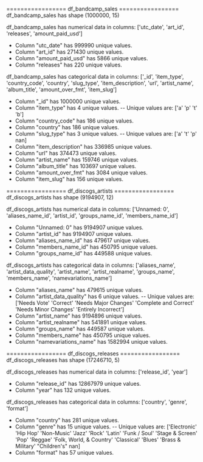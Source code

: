 ================= df_bandcamp_sales =================
df_bandcamp_sales has shape (1000000, 15)

df_bandcamp_sales has numerical data in columns: ['utc_date', 'art_id', 'releases', 'amount_paid_usd']
- Column "utc_date" has 999990 unique values.
- Column "art_id" has 271430 unique values.
- Column "amount_paid_usd" has 5866 unique values.
- Column "releases" has 220 unique values.

df_bandcamp_sales has categorical data in columns: ['_id', 'item_type', 'country_code', 'country', 'slug_type', 'item_description', 'url', 'artist_name', 'album_title', 'amount_over_fmt', 'item_slug']
- Column "_id" has 1000000 unique values.
- Column "item_type" has 4 unique values.
  -- Unique values are:
 ['a' 'p' 't' 'b']
- Column "country_code" has 186 unique values.
- Column "country" has 186 unique values.
- Column "slug_type" has 3 unique values.
  -- Unique values are:
 ['a' 't' 'p' nan]
- Column "item_description" has 336985 unique values.
- Column "url" has 374473 unique values.
- Column "artist_name" has 159746 unique values.
- Column "album_title" has 103697 unique values.
- Column "amount_over_fmt" has 3084 unique values.
- Column "item_slug" has 156 unique values.

================= df_discogs_artists =================
df_discogs_artists has shape (9194907, 12)

df_discogs_artists has numerical data in columns: ['Unnamed: 0', 'aliases_name_id', 'artist_id', 'groups_name_id', 'members_name_id']
- Column "Unnamed: 0" has 9194907 unique values.
- Column "artist_id" has 9194907 unique values.
- Column "aliases_name_id" has 479617 unique values.
- Column "members_name_id" has 450795 unique values.
- Column "groups_name_id" has 449588 unique values.

df_discogs_artists has categorical data in columns: ['aliases_name', 'artist_data_quality', 'artist_name', 'artist_realname', 'groups_name', 'members_name', 'namevariations_name']
- Column "aliases_name" has 479615 unique values.
- Column "artist_data_quality" has 6 unique values.
  -- Unique values are:
 ['Needs Vote' 'Correct' 'Needs Major Changes' 'Complete and Correct'
 'Needs Minor Changes' 'Entirely Incorrect']
- Column "artist_name" has 9194896 unique values.
- Column "artist_realname" has 541891 unique values.
- Column "groups_name" has 449587 unique values.
- Column "members_name" has 450795 unique values.
- Column "namevariations_name" has 1582994 unique values.

================= df_discogs_releases =================
df_discogs_releases has shape (17246710, 5)

df_discogs_releases has numerical data in columns: ['release_id', 'year']
- Column "release_id" has 12867979 unique values.
- Column "year" has 132 unique values.

df_discogs_releases has categorical data in columns: ['country', 'genre', 'format']
- Column "country" has 281 unique values.
- Column "genre" has 15 unique values.
  -- Unique values are:
 ['Electronic' 'Hip Hop' 'Non-Music' 'Jazz' 'Rock' 'Latin' 'Funk / Soul'
 'Stage & Screen' 'Pop' 'Reggae' 'Folk, World, & Country' 'Classical'
 'Blues' 'Brass & Military' "Children's" nan]
- Column "format" has 57 unique values.


